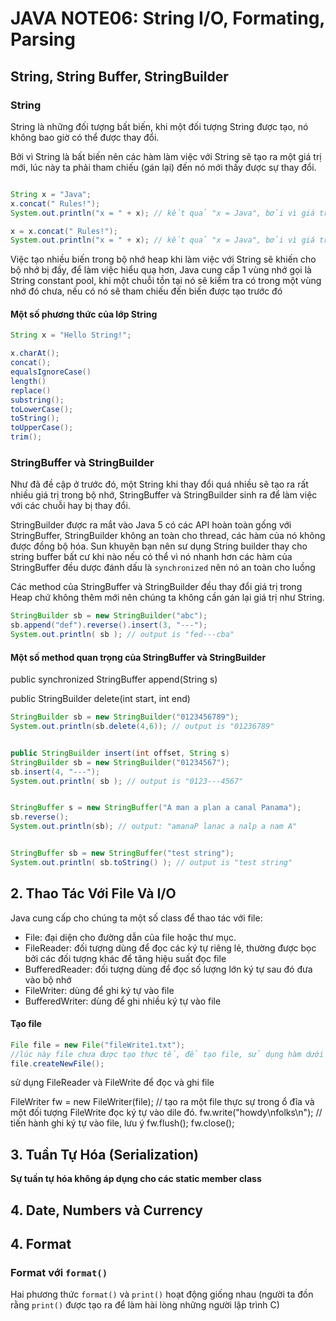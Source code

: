 # JAVA NOTE06: String I/O, Formating, Parsing
## String, String Buffer, StringBuilder
### String
String là những đối tượng bất biến, khi một đối tượng String được tạo, nó không bao giờ có thể được thay đổi.

Bởi vì String là bất biến nên các hàm làm việc với String sẽ tạo ra một giá trị mới, lúc này ta phải tham chiếu (gán lại) đến nó mới thấy được sự thay đổi.
```java

String x = "Java";
x.concat(" Rules!");
System.out.println("x = " + x); // kết quả "x = Java", bởi vì giá trị Java Rules! không được gán cho biến nào hết.

x = x.concat(" Rules!");
System.out.println("x = " + x); // kết quả "x = Java", bởi vì giá trị "Java Rules!" đã được gán cho biến x.
```
Việc tạo nhiều biến trong bộ nhớ heap khi làm việc với String sẽ khiến cho bộ nhớ bị đầy, để làm việc hiểu quạ hơn, Java cung cấp 1 vùng nhớ gọi là String constant pool, khi một chuỗi tồn tại nó sẽ kiểm tra có trong một vùng nhớ đó chưa, nếu có nó sẽ tham chiếu đến biến được tạo trước đó

#### Một số phương thức của lớp String
```java
String x = "Hello String!";

x.charAt();
concat();
equalsIgnoreCase()
length()
replace()
substring();
toLowerCase();
toString();
toUpperCase();
trim();
```
### StringBuffer và StringBuilder
Như đã đề cập ở trước đó, một String khi thay đổi quá nhiều sẽ tạo ra rất nhiều giá trị trong bộ nhớ, StringBuffer và StringBuilder sinh ra để làm việc với các chuỗi hay bị thay đổi.

StringBuilder được ra mắt vào Java 5 có các API hoàn toàn gống với StringBuffer, StringBuilder không an toàn cho thread, các hàm của nó không được đồng bộ hóa. Sun khuyên bạn nên sư dụng String builder thay cho string buffer bất cư khi nào nếu có thể vì nó nhanh hơn
các hàm của StringBuffer đều dược đánh dấu là `synchronized` nên nó an toàn cho luồng

Các method của StringBuffer và StringBuilder đều thay đổi giá trị trong Heap chứ không thêm mới nên chúng ta không cần gán lại giá trị như String.
```java
StringBuilder sb = new StringBuilder("abc");
sb.append("def").reverse().insert(3, "---");
System.out.println( sb ); // output is "fed---cba"
```
#### Một số method quan trọng của StringBuffer và StringBuilder
public synchronized StringBuffer append(String s) 

public StringBuilder delete(int start, int end) 
```java
StringBuilder sb = new StringBuilder("0123456789");
System.out.println(sb.delete(4,6)); // output is "01236789"


public StringBuilder insert(int offset, String s)
StringBuilder sb = new StringBuilder("01234567");
sb.insert(4, "---");
System.out.println( sb ); // output is "0123---4567"


StringBuffer s = new StringBuffer("A man a plan a canal Panama");
sb.reverse();
System.out.println(sb); // output: "amanaP lanac a nalp a nam A"


StringBuffer sb = new StringBuffer("test string");
System.out.println( sb.toString() ); // output is "test string"
```
## 2. Thao Tác Với File Và I/O
Java cung cấp cho chúng ta một số class để thao tác với file:
- File: đại diện cho đường dẫn của file hoặc thư mục.
- FileReader: đối tượng dùng để đọc các ký tự riêng lẻ, thường được bọc bởi các đối tượng khác để tăng hiệu suất đọc file
- BufferedReader: đối tượng dùng để đọc số lượng lớn ký tự sau đó đưa vào bộ nhớ
- FileWriter: dùng để ghi ký tự vào file
- BufferedWriter: dùng để ghi nhiều ký tự vào file
#### Tạo file 
```java
File file = new File("fileWrite1.txt");
//lúc này file chưa được tạo thực tế, để tạo file, sử dụng hàm dưới đây
file.createNewFile();
```
sử dụng FileReader và FileWrite để đọc và ghi file

FileWriter fw = new FileWriter(file);
// tạo ra một file thực sự trong ổ đĩa và một đối tượng FileWrite đọc ký tự vào dile đó.
fw.write("howdy\nfolks\n"); // tiến hành ghi ký tự vào file, lưu ý 
fw.flush();
fw.close();

## 3. Tuần Tự Hóa (Serialization)
**Sự tuần tự hóa không áp dụng cho các static member class**

## 4. Date, Numbers và Currency



## 4. Format

### Format với `format()`
Hai phương thức `format()` và `print()` hoạt động giống nhau (người ta đồn rằng `print()` được tạo ra để làm hài lòng những người lập trình C)
